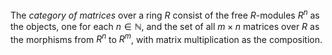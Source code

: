 The *category of matrices* over a ring $R$ consist of the free $R$-modules $R^n$ as the objects, one for each $n \in \mathbb{N}$, and the set of all $m \times n$ matrices over $R$ as the morphisms from $R^n$ to $R^m$, with matrix multiplication as the composition.
